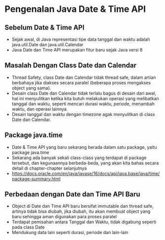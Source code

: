 # Pengenalan Java Date & Time API

## Sebelum Date & Time API

- Sejak awal, di Java representasi tipe data tanggal dan waktu adalah java.util.Date dan java.util.Calendar
- Java Date dan Time API merupakan fitur baru sejak Java versi 8 

## Masalah Dengan Class Date dan Calendar

- Thread Safety, class Date dan Calendar tidak thread safe, dalam artian berbahaya jika diakses secara paralel (beberapa proses mengakses object yang sama).
- Desain class Date dan Calendar tidak terlalu bagus di desain dari awal, hal ini menyulitkan ketika kita butuh melakukan operasi yang melibatkan tanggal dan waktu, seperti mencari durasi waktu, periode, menambah waktu, dan operasi lainnya. 
- Desain tanggal dan waktu dengan timezone agak menyulitkan di class Date dan Calendar. 

## Package java.time

- Date & Time API yang baru sekarang berada dalam satu package, yaitu package java.time
- Sekarang ada banyak sekali class-class yang terdapat di package tersebut, dan kegunaannya berbeda-beda, yang akan kita bahas secara detail di chapter-chapter selanjutnya 
- https://docs.oracle.com/en/java/javase/16/docs/api/java.base/java/time/package-summary.html  

## Perbedaan dengan Date dan Time API Baru

- Object di Date dan Time API baru bersifat immutable dan thread safe, artinya tidak bisa diubah, jika diubah, itu akan membuat object yang baru sehingga aman digunakan para proses paralel
- Terdapat pemisahan antara Tanggal dan Waktu, tidak digabung seperti pada class Date 
- Mendukung data lain seperti durasi, periode dan lain-lain 

